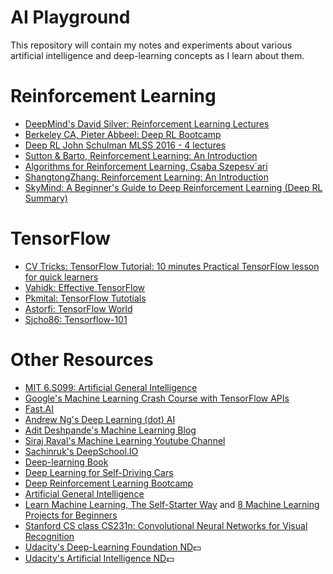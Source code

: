 # AI Playground

This repository will contain my notes and experiments about various artificial intelligence and
deep-learning concepts as I learn about them.

# Reinforcement Learning
- [DeepMind's David Silver: Reinforcement Learning Lectures](https://www.youtube.com/watch?v=2pWv7GOvuf0&list=PLqYmG7hTraZDM-OYHWgPebj2MfCFzFObQ)
- [Berkeley CA, Pieter Abbeel: Deep RL Bootcamp](https://sites.google.com/view/deep-rl-bootcamp/lectures)
- [Deep RL John Schulman MLSS 2016 - 4 lectures](https://www.youtube.com/playlist?list=PL4dfz4CPlsXOQ9lnBvQITQgQnsIzU35If)
- [Sutton & Barto, Reinforcement Learning: An Introduction](http://incompleteideas.net/book/bookdraft2017nov5.pdf)
- [Algorithms for Reinforcement Learning, Csaba Szepesv´ari](https://sites.ualberta.ca/~szepesva/papers/RLAlgsInMDPs.pdf)
- [ShangtongZhang: Reinforcement Learning: An Introduction](https://github.com/ShangtongZhang/reinforcement-learning-an-introduction)
- [SkyMind: A Beginner's Guide to Deep Reinforcement Learning (Deep RL Summary)](https://skymind.ai/wiki/deep-reinforcement-learning)

# TensorFlow
- [CV Tricks: TensorFlow Tutorial: 10 minutes Practical TensorFlow lesson for quick learners](http://cv-tricks.com/artificial-intelligence/deep-learning/deep-learning-frameworks/tensorflow-tutorial/)
- [Vahidk: Effective TensorFlow](https://github.com/vahidk/EffectiveTensorflow)
- [Pkmital: TensorFlow Tutotials](https://github.com/pkmital/tensorflow_tutorials)
- [Astorfi: TensorFlow World](https://github.com/astorfi/TensorFlow-World)
- [Sjcho86: Tensorflow-101](https://github.com/sjchoi86/Tensorflow-101)


# Other Resources

- [MIT 6.S099: Artificial General Intelligence](https://agi.mit.edu/)
- [Google's Machine Learning Crash Course with TensorFlow APIs](https://developers.google.com/machine-learning/crash-course/)
- [Fast.AI](https://fast.ai)
- [Andrew Ng's Deep Learning (dot) AI](https://www.deeplearning.ai)
- [Adit Deshpande's Machine Learning Blog](https://adeshpande3.github.io)
- [Siraj Raval's Machine Learning Youtube Channel](https://www.youtube.com/channel/UCWN3xxRkmTPmbKwht9FuE5A)
- [Sachinruk's DeepSchool.IO](https://github.com/sachinruk/deepschool.io/)
- [Deep-learning Book](http://www.deeplearningbook.org/)
- [Deep Learning for Self-Driving Cars](https://selfdrivingcars.mit.edu/)
- [Deep Reinforcement Learning Bootcamp](https://people.eecs.berkeley.edu/~pabbeel/)
- [Artificial General Intelligence](https://agi.mit.edu/)
- [Learn Machine Learning, The Self-Starter Way](https://elitedatascience.com/learn-machine-learning) and [8 Machine Learning Projects for Beginners](https://elitedatascience.com/machine-learning-projects-for-beginners)
- [Stanford CS class CS231n: Convolutional Neural Networks for Visual Recognition](http://cs231n.github.io/convolutional-networks/)
- [Udacity's Deep-Learning Foundation ND](https://www.udacity.com/course/deep-learning-nanodegree-foundation--nd101):dollar:
- [Udacity's Artificial Intelligence ND](https://www.udacity.com/ai):dollar:
